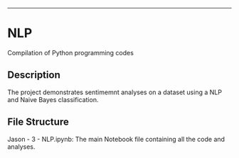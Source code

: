 ---
# NLP
Compilation of Python programming codes

## Description
  The project demonstrates sentimemnt analyses on a dataset using a NLP and Naive Bayes classification.

## File Structure
  Jason - 3 - NLP.ipynb: The main Notebook file containing all the code and analyses.
